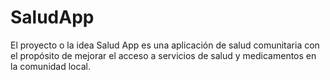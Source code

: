 # SaludApp
El proyecto o la idea Salud App es una aplicación de salud comunitaria con el propósito de mejorar el acceso a servicios de salud y medicamentos en la comunidad local. 
